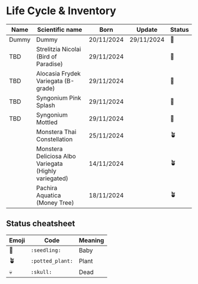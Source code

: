 # Life Cycle & Inventory

| Name | Scientific name | Born | Update | Status | 
| --- | --- | --- | --- | --- |
| Dummy | Dummy | 20/11/2024 | 29/11/2024 | :seedling: |
| TBD | Strelitzia Nicolai (Bird of Paradise) | 29/11/2024 |  | :seedling: |
| TBD | Alocasia Frydek Variegata (B-grade) | 29/11/2024 |  | :seedling: |
| TBD | Syngonium Pink Splash | 29/11/2024 |  | :seedling: |
| TBD | Syngonium Mottled | 29/11/2024 |  | :seedling: |
|  | Monstera Thai Constellation |  25/11/2024 |  | 🪴 |
|  | Monstera Deliciosa Albo Variegata (Highly variegated) | 14/11/2024 |  | 🪴 |
|  | Pachira Aquatica (Money Tree) | 18/11/2024 |  | 🪴 |

## Status cheatsheet

| Emoji | Code | Meaning |
| --- | --- | --- |
| 🌱 | `:seedling:` | Baby |
| 🪴 | `:potted_plant:` | Plant |
| 💀 | `:skull:` | Dead |

